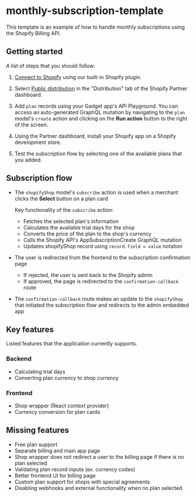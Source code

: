 # monthly-subscription-template

This template is an example of how to handle monthly subscriptions using the Shopify Billing API.

## Getting started

A list of steps that you should follow:

1. [Connect to Shopify](https://docs.gadget.dev/guides/tutorials/connecting-to-shopify#connecting-to-shopify) using our built-in Shopify plugin.

2. Select [Public distribution](https://shopify.dev/docs/apps/distribution) in the "Distribution" tab of the Shopify Partner dashboard.

3. Add `plan` records using your Gadget app's API Playground. You can access an auto-generated GraphQL mutation by navigating to the `plan` model's `create` action and clicking on the **Run action** button to the right of the screen.

4. Using the Partner dashboard, install your Shopify app on a Shopify development store.

5. Test the subscription flow by selecting one of the available plans that you added.

## Subscription flow

- The `shopifyShop` model's `subscribe` action is used when a merchant clicks the **Select** button on a plan card

  Key functionality of the `subscribe` action:

  - Fetches the selected plan's information
  - Calculates the available trial days for the shop
  - Converts the price of the plan to the shop's currency
  - Calls the Shopify API's AppSubscriptionCreate GraphQL mutation
  - Updates shopifyShop record using `record.field = value` notation

- The user is redirected from the frontend to the subscription confirmation page
  - If rejected, the user is sent back to the Shopify admin
  - If approved, the page is redirected to the `confirmation-callback` route

- The `confirmation-callback` route makes an update to the `shopifyShop` that initiated the subscription flow and redirects to the admin embedded app

## Key features

Listed features that the application currently supports.

### Backend

- Calculating trial days
- Converting plan currency to shop currency

### Frontend

- Shop wrapper (React context provider)
- Currency conversion for plan cards

## Missing features

- Free plan support
- Separate billing and main app page
- Shop wrapper does not redirect a user to the billing page if there is no plan selected
- Validating plan record inputs (ex. currency codes)
- Better frontend UI for billing page
- Custom plan support for shops with special agreements
- Disabling webhooks and external functionality when no plan selected
